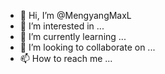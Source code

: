- 👋 Hi, I’m @MengyangMaxL
- 👀 I’m interested in ...
- 🌱 I’m currently learning ...
- 💞️ I’m looking to collaborate on ...
- 📫 How to reach me ...

<!---
MengyangMaxL/MengyangMaxL is a ✨ special ✨ repository because its `README.md` (this file) appears on your GitHub profile.
You can click the Preview link to take a look at your changes.
--->
